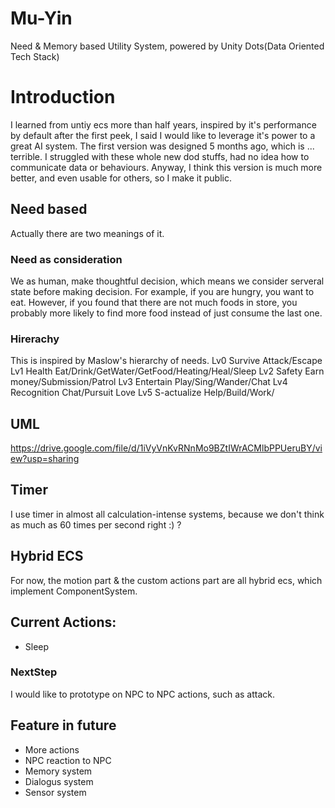 # Mu-Yin
Need &amp; Memory based Utility System, powered by Unity Dots(Data Oriented Tech Stack)

# Introduction
I learned from untiy ecs more than half years, inspired by it's performance by default after the first peek, I said I would like to leverage it's power to a great AI system.
The first version was designed 5 months ago, which is ... terrible. I struggled with these whole new dod stuffs, had no idea how to communicate data or behaviours.
Anyway, I think this version is much more better, and even usable for others, so I make it public.

## Need based
Actually there are two meanings of it. 

### Need as consideration 
We as human, make thoughtful decision, which means we consider serveral state before making decision. For example, if you are hungry, you want to eat. However, if you found that there are not much foods in store, you probably more likely to find more food instead of just consume the last one.

### Hirerachy 
This is inspired by Maslow's hierarchy of needs.
Lv0 Survive        Attack/Escape
Lv1 Health         Eat/Drink/GetWater/GetFood/Heating/Heal/Sleep
Lv2 Safety         Earn money/Submission/Patrol
Lv3 Entertain      Play/Sing/Wander/Chat
Lv4 Recognition    Chat/Pursuit Love
Lv5 S-actualize    Help/Build/Work/

## UML
https://drive.google.com/file/d/1iVyVnKvRNnMo9BZtIWrACMlbPPUeruBY/view?usp=sharing

## Timer
I use timer in almost all calculation-intense systems, because we don't think as much as 60 times per second right :) ?

## Hybrid ECS
For now, the motion part & the custom actions part are all hybrid ecs, which implement ComponentSystem.

## Current Actions:
- Sleep

### NextStep
I would like to prototype on NPC to NPC actions, such as attack.

## Feature in future
- More actions
- NPC reaction to NPC
- Memory system
- Dialogus system
- Sensor system
